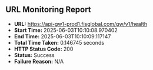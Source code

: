 ## URL Monitoring Report

- **URL:** https://api-gw1-prod1.fisglobal.com/gw/v1/health
- **Start Time:** 2025-06-03T10:10:08.970402
- **End Time:** 2025-06-03T10:10:09.117147
- **Total Time Taken:** 0.146745 seconds
- **HTTP Status Code:** 200
- **Status:** Success
- **Failure Reason:** N/A
